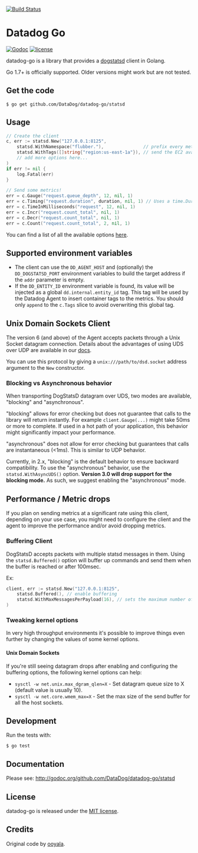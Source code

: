 [![Build Status](https://travis-ci.com/DataDog/datadog-go.svg?branch=master)](https://travis-ci.com/DataDog/datadog-go)
# Datadog Go

[![Godoc](http://img.shields.io/badge/godoc-reference-blue.svg?style=flat)](https://godoc.org/github.com/DataDog/datadog-go/statsd)
[![license](http://img.shields.io/badge/license-MIT-red.svg?style=flat)](http://opensource.org/licenses/MIT)

datadog-go is a library that provides a [dogstatsd](http://docs.datadoghq.com/guides/dogstatsd/) client in Golang.

Go 1.7+ is officially supported. Older versions might work but are not tested.

## Get the code

    $ go get github.com/DataDog/datadog-go/statsd

## Usage

```go
// Create the client
c, err := statsd.New("127.0.0.1:8125",
    statsd.WithNamespace("flubber."),               // prefix every metric with the app name
    statsd.WithTags([]string{"region:us-east-1a"}), // send the EC2 availability zone as a tag with every metric
    // add more options here...
)
if err != nil {
    log.Fatal(err)
}

// Send some metrics!
err = c.Gauge("request.queue_depth", 12, nil, 1)
err = c.Timing("request.duration", duration, nil, 1) // Uses a time.Duration!
err = c.TimeInMilliseconds("request", 12, nil, 1)
err = c.Incr("request.count_total", nil, 1)
err = c.Decr("request.count_total", nil, 1)
err = c.Count("request.count_total", 2, nil, 1)
```

You can find a list of all the available options [here](https://godoc.org/github.com/DataDog/datadog-go/statsd#Option).

## Supported environment variables

- The client can use the `DD_AGENT_HOST` and (optionally) the `DD_DOGSTATSD_PORT` environment variables to build the target address if the `addr` parameter is empty.
- If the `DD_ENTITY_ID` environment variable is found, its value will be injected as a global `dd.internal.entity_id` tag. This tag will be used by the Datadog Agent to insert container tags to the metrics. You should only `append` to the `c.Tags` slice to avoid overwriting this global tag.

## Unix Domain Sockets Client

The version 6 (and above) of the Agent accepts packets through a Unix Socket datagram connection.
Details about the advantages of using UDS over UDP are available in our [docs](https://docs.datadoghq.com/developers/dogstatsd/unix_socket/).

You can use this protocol by giving a `unix:///path/to/dsd.socket` address argument to the `New` constructor.


### Blocking vs Asynchronous behavior

When transporting DogStatsD datagram over UDS, two modes are available, "blocking" and "asynchronous".

"blocking" allows for error checking but does not guarantee that calls to the library will return instantly. For example `client.Gauge(...)` might take 50ms or more to complete. If used in a hot path of your application, this behavior might significantly impact your performance.

"asynchronous" does not allow for error checking but guarantees that calls are instantaneous (<1ms). This is similar to UDP behavior.

Currently, in 2.x, "blocking" is the default behavior to ensure backward compatibility. To use the "asynchronous" behavior, use the `statsd.WithAsyncUDS()` option.
**Version 3.0 will drop support for the blocking mode.** As such, we suggest enabling the "asynchronous" mode.

## Performance / Metric drops

If you plan on sending metrics at a significant rate using this client, depending on your use case, you might need to configure the client and the agent to improve the performance and/or avoid dropping metrics.

### Buffering Client

DogStatsD accepts packets with multiple statsd messages in them. Using the `statsd.Buffered()` option will buffer up commands and send them when the buffer is reached or after 100msec.

Ex:
```go
client, err := statsd.New("127.0.0.1:8125",
    statsd.Buffered(), // enable buffering
    statsd.WithMaxMessagesPerPayload(16), // sets the maximum number of messages in a single datagram
)
```

### Tweaking kernel options

In very high throughput environments it's possible to improve things even further by changing the values of some kernel options.

#### Unix Domain Sockets

If you're still seeing datagram drops after enabling and configuring the buffering options, the following kernel options can help:
- `sysctl -w net.unix.max_dgram_qlen=X` - Set datagram queue size to X (default value is usually 10).
- `sysctl -w net.core.wmem_max=X` - Set the max size of the send buffer for all the host sockets.

## Development

Run the tests with:

    $ go test

## Documentation

Please see: http://godoc.org/github.com/DataDog/datadog-go/statsd

## License

datadog-go is released under the [MIT license](http://www.opensource.org/licenses/mit-license.php).

## Credits

Original code by [ooyala](https://github.com/ooyala/go-dogstatsd).
